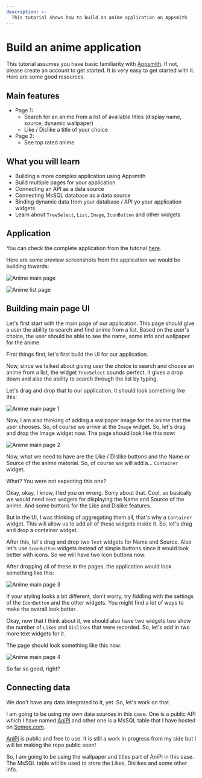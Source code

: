 ```yaml
---
description: >-
  This tutorial shows how to build an anime application on Appsmith
---
```


# Build an anime application
This tutorial assumes you have basic familiarity with [Appsmith](https://appsmith.com). If not, please create an account to get started. It is very easy to get started with it. Here are some good resources.

## Main features
- Page 1:
  - Search for an anime from a list of available titles (display name, source, dynamic wallpaper)
  - Like / Dislike a title of your choice
- Page 2:
  - See top rated anime

## What you will learn
- Building a more complex application using Appsmith
- Build multiple pages for your application
- Connecting an API as a data source
- Connecting MsSQL database as a data source
- Binding dynamic data from your database / API yo your application widgets
- Learn about `TreeSelect`, `List`, `Image`, `IconButton` and other widgets

## Application
You can check the complete application from the tutorial [here](https://app.appsmith.com/applications/615f5becea18372f05104dc1/pages/615f5becea18372f05104dc3).

Here are some preview screenshots from the application we would be building towards:

![Anime main page](https://user-images.githubusercontent.com/41565823/136691163-d3d70feb-1e1d-4535-bdad-d76972ab996b.png)

![Anime list page](https://user-images.githubusercontent.com/41565823/136691179-56c79743-c237-432a-b450-0fc199a9063d.png)

## Building main page UI
Let's first start with the main page of our application. This page should give a user the ability to search and find anime from a list. Based on the user's choice, the user should be able to see the name, some info and wallpaper for the anime.

First things first, let's first build the UI for our application.

Now, since we talked about giving user the choice to search and choose an anime from a list, the widget `TreeSelect` sounds perfect. It gives a drop down and also the ability to search through the list by typing. 

Let's drag and drop that to our application. It should look something like this:

![Anime main page 1](https://user-images.githubusercontent.com/41565823/136691318-25e422cb-2269-49fe-8a33-8fd6ce9629c9.png)

Now, I am also thinking of adding a wallpaper image for the anime that the user chooses. So, of course we arrive at the `Image` widget. So, let's drag and drop the Image widget now. The page should look like this now:

![Anime main page 2](https://user-images.githubusercontent.com/41565823/136691408-c7a66e93-f3aa-4f44-83d5-8bf216606b2b.png)

Now, what we need to have are the Like / Dislike buttons and the Name or Source of the anime material. So, of course we will add a... 
`Container` widget.

What? You were not expecting this one?

Okay, okay, I know, I led you on wrong. Sorry about that. Cool, so basically we would need `Text` widgets for displaying the Name and Source of the anime. And some buttons for the Like and Dislike features.

But in the UI, I was thinking of aggregating them all, that's why a `Container` widget. This will allow us to add all of these widgets inside it. So, let's drag and drop a container widget.

After this, let's drag and drop two `Text` widgets for Name and Source. Also let's use `IconButton` widgets instead of simple buttons since it would look better with icons. So we will have two Icon buttons now.

After dropping all of these in the pages, the application would look something like this:

![Anime main page 3](https://user-images.githubusercontent.com/41565823/136691735-04fa3420-6816-4667-a0a1-99d4128ec3ed.png)

If your styling looks a bit different, don't worry, try fiddling with the settings of the `IconButton` and the other widgets. You might find a lot of ways to make the overall look better.

Okay, now that I think about it, we should also have two widgets two show the number of `Likes` and `Dislikes` that were recorded. So, let's add in two more text widgets for it.

The page should look something like this now:

![Anime main page 4](https://user-images.githubusercontent.com/41565823/136691802-9b6056c4-b5d8-4634-b3de-b91fc431d632.png)

So far so good, right?

## Connecting data

We don't have any data integrated to it, yet. So, let's work on that. 

I am going to be using my own data sources in this case. One is a public API which I have named [AniPi](https://anipi.herokuapp.com/) and other one is a MsSQL table that I have hosted on [Somee.com](https://somee.com).

[AniPi](https://anipi.herokuapp.com/) is public and free to use. It is still a work in progress from my side but I will be making the repo public soon!

So, I am going to be using the wallpaper and titles part of AniPi in this case. The MsSQL table will be used to store the Likes, Dislikes and some other info.


